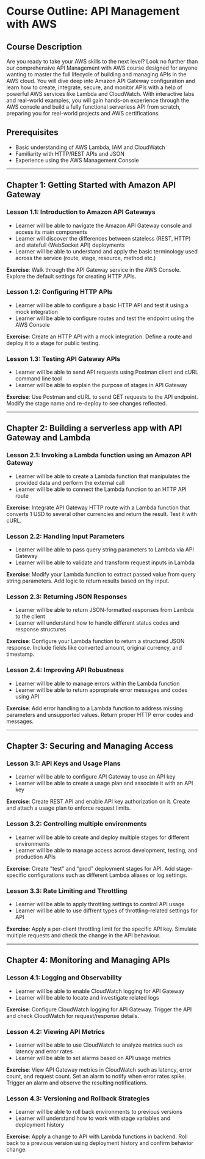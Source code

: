 # Course Outline: API Management with AWS

## Course Description

Are you ready to take your AWS skills to the next level? Look no further than our comprehensive API Management with AWS course designed for anyone wanting to master the full lifecycle of building and managing APIs in the AWS cloud. You will dive deep into Amazon API Gateway configuration and learn how to create, integrate, secure, and monitor APIs with a help of powerful AWS services like Lambda and CloudWatch. With interactive labs and real-world examples, you will gain hands-on experience through the AWS console and build a fully functional serverless API from scratch, preparing you for real-world projects and AWS certifications.

## Prerequisites

- Basic understanding of AWS Lambda, IAM and CloudWatch
- Familiarity with HTTP/REST APIs and JSON
- Experience using the AWS Management Console

---

## Chapter 1: Getting Started with Amazon API Gateway

### Lesson 1.1: Introduction to Amazon API Gateways

- Learner will be able to navigate the Amazon API Gateway console and access its main components
- Learner will discover the differences between stateless (REST, HTTP) and statefull (WebSocket API) deployments  
- Learner will be able to understand and apply the basic terminology used across the service (route, stage, resource, method etc.)

**Exercise**: Walk through the API Gateway service in the AWS Console. Explore the default settings for creating HTTP APIs.

### Lesson 1.2: Configuring HTTP APIs

- Learner will be able to configure a basic HTTP API and test it using a mock integration  
- Learner will be able to configure routes and test the endpoint using the AWS Console

**Exercise**: Create an HTTP API with a mock integration. Define a route and deploy it to a stage for public testing.

### Lesson 1.3: Testing API Gateway APIs

- Learner will be able to send API requests using Postman client and cURL command line tool  
- Learner will be able to explain the purpose of stages in API Gateway
  
**Exercise**: Use Postman and cURL to send GET requests to the API endpoint. Modify the stage name and re-deploy to see changes reflected.

---

## Chapter 2: Building a serverless app with API Gateway and Lambda

### Lesson 2.1: Invoking a Lambda function using an Amazon API Gateway

- Learner will be able to create a Lambda function that manipulates the provided data and perform the external call
- Learner will be able to connect the Lambda function to an HTTP API route  

**Exercise**: Integrate API Gateway HTTP route with a Lambda function that converts 1 USD to several other currencies and return the result. Test it with cURL.

### Lesson 2.2: Handling Input Parameters

- Learner will be able to pass query string parameters to Lambda via API Gateway
- Learner will be able to validate and transform request inputs in Lambda

**Exercise**: Modify your Lambda function to extract passed value from query string parameters. Add logic to return results based on thу input.

### Lesson 2.3: Returning JSON Responses

- Learner will be able to return JSON-formatted responses from Lambda to the client  
- Learner will understand how to handle different status codes and response structures

**Exercise**: Configure your Lambda function to return a structured JSON response. Include fields like converted amount, original currency, and timestamp.

### Lesson 2.4: Improving API Robustness

- Learner will be able to manage errors within the Lambda function  
- Learner will be able to return appropriate error messages and codes using API  

**Exercise**: Add error handling to a Lambda function to address missing parameters and unsupported values. Return proper HTTP error codes and messages.

---

## Chapter 3: Securing and Managing Access

### Lesson 3.1: API Keys and Usage Plans

- Learner will be able to configure API Gateway to use an API key  
- Learner will be able to create a usage plan and associate it with an API key  

**Exercise**: Create REST API and enable API key authorization on it. Create and attach a usage plan to enforce request limits.

### Lesson 3.2: Controlling multiple environments

- Learner will be able to create and deploy multiple stages for different environments  
- Learner will be able to manage access across development, testing, and production APIs  

**Exercise**: Create "test" and "prod" deployment stages for API. Add stage-specific configurations such as different Lambda aliases or log settings.

### Lesson 3.3: Rate Limiting and Throttling

- Learner will be able to apply throttling settings to control API usage  
- Learner will be able to use diffrent types of throttling-related settings for API 

**Exercise**: Apply a per-client throttling limit for the specific API key. Simulate multiple requests and check the change in the API behaviour.

---

## Chapter 4: Monitoring and Managing APIs

### Lesson 4.1: Logging and Observability

- Learner will be able to enable CloudWatch logging for API Gateway 
- Learner will be able to locate and investigate related logs  

**Exercise**: Configure CloudWatch logging for API Gateway. Trigger the API and check CloudWatch for request/response details.

### Lesson 4.2: Viewing API Metrics

- Learner will be able to use CloudWatch to analyze metrics such as latency and error rates  
- Learner will be able to set alarms based on API usage metrics  

**Exercise**: View API Gateway metrics in CloudWatch such as latency, error count, and request count. Set an alarm to notify when error rates spike. Trigger an alarm and observe the resulting notifications.

### Lesson 4.3: Versioning and Rollback Strategies

- Learner will be able to roll back environments to previous versions  
- Learner will understand how to work with stage variables and deployment history

**Exercise**: Apply a change to API with Lambda functions in backend. Roll back to a previous version using deployment history and confirm behavior change.
